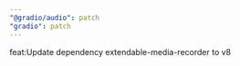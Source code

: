 ```yaml
---
"@gradio/audio": patch
"gradio": patch
---
```


feat:Update dependency extendable-media-recorder to v8
